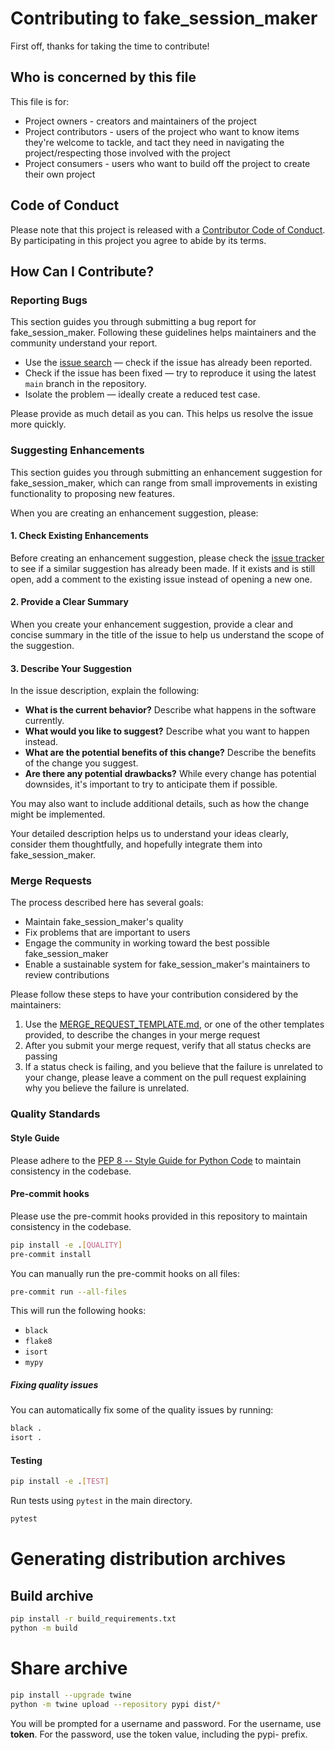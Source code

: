 # Contributing to fake_session_maker

First off, thanks for taking the time to contribute!

## Who is concerned by this file

This file is for:

- Project owners - creators and maintainers of the project
- Project contributors - users of the project who want to know items they're welcome to tackle, and
  tact they need in navigating the project/respecting those involved with the project
- Project consumers - users who want to build off the project to create their own project

## Code of Conduct

Please note that this project is released with a [Contributor Code of Conduct](https://lab.frogg.it/dorianturba/fake_session_maker/-/blob/main/CODE_OF_CONDUCT.md).
By participating in this project you agree to abide by its terms.

## How Can I Contribute?

### Reporting Bugs

This section guides you through submitting a bug report for fake_session_maker. Following these
guidelines helps maintainers and the community understand your report.

- Use the [issue search][issue search] — check if the issue has already been reported.
- Check if the issue has been fixed — try to reproduce it using the latest `main` branch in the
  repository.
- Isolate the problem — ideally create a reduced test case.

Please provide as much detail as you can. This helps us resolve the issue more quickly.

### Suggesting Enhancements

This section guides you through submitting an enhancement suggestion for fake_session_maker, which
can range from small improvements in existing functionality to proposing new features.

When you are creating an enhancement suggestion, please:

#### 1. Check Existing Enhancements

Before creating an enhancement suggestion, please check the [issue tracker][issue search] to see if
a similar suggestion has already been made. If it exists and is still open, add a comment to the
existing issue instead of opening a new one.

#### 2. Provide a Clear Summary

When you create your enhancement suggestion, provide a clear and concise summary in the title of the
issue to help us understand the scope of the suggestion.

#### 3. Describe Your Suggestion

In the issue description, explain the following:

- **What is the current behavior?** Describe what happens in the software currently.
- **What would you like to suggest?** Describe what you want to happen instead.
- **What are the potential benefits of this change?** Describe the benefits of the change you
  suggest.
- **Are there any potential drawbacks?** While every change has potential downsides, it's important
  to try to anticipate them if possible.

You may also want to include additional details, such as how the change might be implemented.

Your detailed description helps us to understand your ideas clearly, consider them thoughtfully, and
hopefully integrate them into fake_session_maker.

### Merge Requests

The process described here has several goals:

- Maintain fake_session_maker's quality
- Fix problems that are important to users
- Engage the community in working toward the best possible fake_session_maker
- Enable a sustainable system for fake_session_maker's maintainers to review contributions

Please follow these steps to have your contribution considered by the maintainers:

1. Use the [MERGE_REQUEST_TEMPLATE.md][merge request template], or one of the other templates
   provided, to describe the changes in your merge request
2. After you submit your merge request, verify that all status checks are passing
3. If a status check is failing, and you believe that the failure is unrelated to your change,
   please leave a comment on the pull request explaining why you believe the failure is unrelated.

### Quality Standards

#### Style Guide

Please adhere to
the [PEP 8 -- Style Guide for Python Code](https://www.python.org/dev/peps/pep-0008/) to maintain
consistency in the codebase.

#### Pre-commit hooks

Please use the pre-commit hooks provided in this repository to maintain consistency in the codebase.

```bash
pip install -e .[QUALITY]
pre-commit install
```

You can manually run the pre-commit hooks on all files:

```bash
pre-commit run --all-files
```

This will run the following hooks:

- `black`
- `flake8`
- `isort`
- `mypy`

##### Fixing quality issues

You can automatically fix some of the quality issues by running:

```bash
black .
isort .
```

#### Testing

```bash
pip install -e .[TEST]
```

Run tests using `pytest` in the main directory.

```bash
pytest
```

# Generating distribution archives

## Build archive
```bash
pip install -r build_requirements.txt
python -m build
```

# Share archive

```bash
pip install --upgrade twine
python -m twine upload --repository pypi dist/*
```

You will be prompted for a username and password. For the username, use __token__. For the password, use the token value, including the pypi- prefix.


[issue search]: https://lab.frogg.it/search?project_id=980&repository_ref=main&scope=issues
[merge request template]: https://lab.frogg.it/dorianturba/fake_session_maker/-/blob/main/.gitlab/merge_request_templates/MERGE_REQUEST_TEMPLATE.md